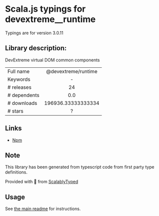 
# Scala.js typings for devextreme__runtime

Typings are for version 3.0.11

## Library description:
DevExtreme virtual DOM common components

|                    |                 |
| ------------------ | :-------------: |
| Full name          | @devextreme/runtime |
| Keywords           | - |
| # releases         | 24 |
| # dependents       | 0.0 |
| # downloads        | 196936.33333333334 |
| # stars            | ? |

## Links
- [Npm](https://www.npmjs.com/package/%40devextreme%2Fruntime)
    


## Note
This library has been generated from typescript code from first party type definitions.

Provided with :purple_heart: from [ScalablyTyped](https://github.com/oyvindberg/ScalablyTyped)

## Usage
See [the main readme](../../readme.md) for instructions.


